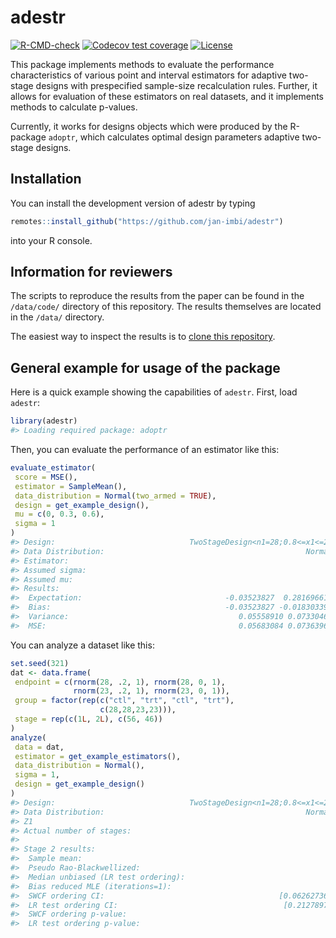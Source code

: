 
<!-- README.md is generated from README.Rmd. Please edit that file -->

# adestr

<!-- badges: start -->

[![R-CMD-check](https://github.com/jan-imbi/adestr/actions/workflows/R-CMD-check.yaml/badge.svg)](https://github.com/jan-imbi/adestr/actions/workflows/R-CMD-check.yaml)
[![Codecov test
coverage](https://codecov.io/gh/jan-imbi/adestr/branch/master/graph/badge.svg?token=ORYWTYOZPT)](https://app.codecov.io/gh/jan-imbi/adestr?branch=master)
[![License](https://img.shields.io/badge/license-MIT-blue)](https://github.com/jan-imbi/adestr/blob/master/LICENSE.md)
<!-- badges: end -->

This package implements methods to evaluate the performance
characteristics of various point and interval estimators for adaptive
two-stage designs with prespecified sample-size recalculation rules.
Further, it allows for evaluation of these estimators on real datasets,
and it implements methods to calculate p-values.

Currently, it works for designs objects which were produced by the
R-package `adoptr`, which calculates optimal design parameters adaptive
two-stage designs.

## Installation

You can install the development version of adestr by typing

``` r
remotes::install_github("https://github.com/jan-imbi/adestr")
```

into your R console.

## Information for reviewers

The scripts to reproduce the results from the paper can be found in the
`/data/code/` directory of this repository. The results themselves are
located in the `/data/` directory.

The easiest way to inspect the results is to [clone this
repository](https://docs.github.com/en/repositories/creating-and-managing-repositories/cloning-a-repository).

## General example for usage of the package

Here is a quick example showing the capabilities of `adestr`. First,
load `adestr`:

``` r
library(adestr)
#> Loading required package: adoptr
```

Then, you can evaluate the performance of an estimator like this:

``` r
evaluate_estimator(
 score = MSE(),
 estimator = SampleMean(),
 data_distribution = Normal(two_armed = TRUE),
 design = get_example_design(),
 mu = c(0, 0.3, 0.6),
 sigma = 1
)
#> Design:                              TwoStageDesign<n1=28;0.8<=x1<=2.3;n2=10-40>
#> Data Distribution:                                             Normal<two-armed>
#> Estimator:                                                           Sample mean
#> Assumed sigma:                                                                 1
#> Assumed mu:                                                          0.0 0.3 0.6
#> Results:
#>  Expectation:                                -0.03523827  0.28169661  0.63556747
#>  Bias:                                       -0.03523827 -0.01830339  0.03556747
#>  Variance:                                      0.05558910 0.07330464 0.06591361
#>  MSE:                                           0.05683084 0.07363966 0.06717865
```

You can analyze a dataset like this:

``` r
set.seed(321)
dat <- data.frame(
 endpoint = c(rnorm(28, .2, 1), rnorm(28, 0, 1),
              rnorm(23, .2, 1), rnorm(23, 0, 1)),
 group = factor(rep(c("ctl", "trt", "ctl", "trt"),
                    c(28,28,23,23))),
 stage = rep(c(1L, 2L), c(56, 46))
)
analyze(
 data = dat,
 estimator = get_example_estimators(),
 data_distribution = Normal(),
 sigma = 1,
 design = get_example_design()
)
#> Design:                              TwoStageDesign<n1=28;0.8<=x1<=2.3;n2=10-40>
#> Data Distribution:                                             Normal<two-armed>
#> Z1                                                                          1.75
#> Actual number of stages:                                                       2
#> 
#> Stage 2 results:
#>  Sample mean:                                                          0.5044685
#>  Pseudo Rao-Blackwellized:                                             0.3559511
#>  Median unbiased (LR test ordering):                                   0.4806717
#>  Bias reduced MLE (iterations=1):                                      0.4994132
#>  SWCF ordering CI:                                       [0.06262736, 0.7232758]
#>  LR test ordering CI:                                     [0.2127897, 0.7949281]
#>  SWCF ordering p-value:                                                 0.010977
#>  LR test ordering p-value:                                          0.0001877094
```
